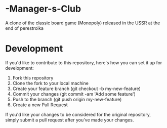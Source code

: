 # -Manager-s-Club
A clone of the classic board game (Monopoly) released in the USSR at the end of perestroika

# Development
If you'd like to contribute to this repository, here's how you can set it up for development:

1. Fork this repository
2. Clone the fork to your local machine
3.	Create your feature branch (git checkout -b my-new-feature)
4.	Commit your changes (git commit -am 'Add some feature')
5.	Push to the branch (git push origin my-new-feature)
6.	Create a new Pull Request

If you'd like your changes to be considered for the original repository, simply submit a pull request after you've made your changes. 
